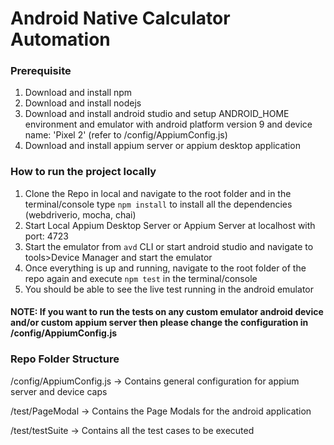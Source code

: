 # Android Native Calculator Automation

### Prerequisite
1. Download and install npm
2. Download and install nodejs
3. Download and install android studio and setup ANDROID_HOME environment and emulator with android platform version 9 and device name: 'Pixel 2' (refer to /config/AppiumConfig.js)
4. Download and install appium server or appium desktop application

### How to run the project locally
1. Clone the Repo in local and navigate to the root folder and in the terminal/console type `npm install` to install all the dependencies (webdriverio, mocha, chai)
2. Start Local Appium Desktop Server or Appium Server at localhost with port: 4723
3. Start the emulator from `avd` CLI or start android studio and navigate to tools>Device Manager and start the emulator
4. Once everything is up and running, navigate to the root folder of the repo again and execute `npm test` in the terminal/console 
5. You should be able to see the live test running in the android emulator

#### NOTE: If you want to run the tests on any custom emulator android device and/or custom appium server then please change the configuration in /config/AppiumConfig.js

### Repo Folder Structure

/config/AppiumConfig.js -> Contains general configuration for appium server and device caps

/test/PageModal -> Contains the Page Modals for the android application

/test/testSuite -> Contains all the test cases to be executed